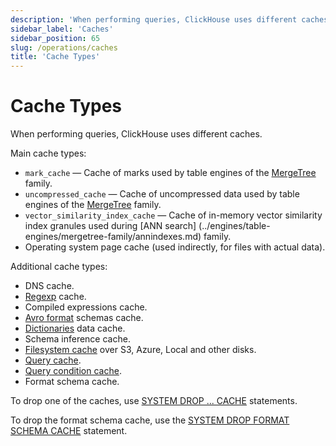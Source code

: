 ```yaml
---
description: 'When performing queries, ClickHouse uses different caches.'
sidebar_label: 'Caches'
sidebar_position: 65
slug: /operations/caches
title: 'Cache Types'
---
```


# Cache Types

When performing queries, ClickHouse uses different caches.

Main cache types:

- `mark_cache` — Cache of marks used by table engines of the [MergeTree](../engines/table-engines/mergetree-family/mergetree.md) family.
- `uncompressed_cache` — Cache of uncompressed data used by table engines of the [MergeTree](../engines/table-engines/mergetree-family/mergetree.md) family.
- `vector_similarity_index_cache` — Cache of in-memory vector similarity index granules used during [ANN search] (../engines/table-engines/mergetree-family/annindexes.md) family.
- Operating system page cache (used indirectly, for files with actual data).

Additional cache types:

- DNS cache.
- [Regexp](../interfaces/formats.md#data-format-regexp) cache.
- Compiled expressions cache.
- [Avro format](../interfaces/formats.md#data-format-avro) schemas cache.
- [Dictionaries](../sql-reference/dictionaries/index.md) data cache.
- Schema inference cache.
- [Filesystem cache](storing-data.md) over S3, Azure, Local and other disks.
- [Query cache](query-cache.md).
- [Query condition cache](query-condition-cache.md).
- Format schema cache.

To drop one of the caches, use [SYSTEM DROP ... CACHE](../sql-reference/statements/system.md#drop-mark-cache) statements.

To drop the format schema cache, use the [SYSTEM DROP FORMAT SCHEMA CACHE](/sql-reference/statements/system#system-drop-schema-format) statement.
